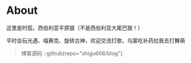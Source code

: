 # About

这里是时孤，西伯利亚平原狼（不是西伯利亚大尾巴狼！）

平时会玩光遇、喵赛克、旋转古神，欢迎交流打歌，乌蒙吃补药拉我去打舞萌


> 博客源码
> ::github{repo="shigu666/blog"}
